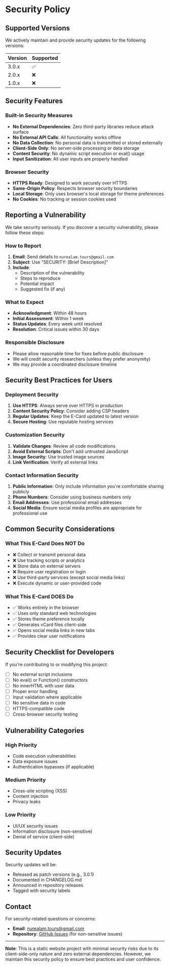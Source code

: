 # Security Policy

## Supported Versions

We actively maintain and provide security updates for the following versions:

| Version | Supported          |
| ------- | ------------------ |
| 3.0.x   | :white_check_mark: |
| 2.0.x   | :x:                |
| 1.0.x   | :x:                |

## Security Features

### Built-in Security Measures

- **No External Dependencies**: Zero third-party libraries reduce attack surface
- **No External API Calls**: All functionality works offline
- **No Data Collection**: No personal data is transmitted or stored externally
- **Client-Side Only**: No server-side processing or data storage
- **Content Security**: No dynamic script execution or eval() usage
- **Input Sanitization**: All user inputs are properly handled

### Browser Security

- **HTTPS Ready**: Designed to work securely over HTTPS
- **Same-Origin Policy**: Respects browser security boundaries
- **Local Storage**: Only uses browser's local storage for theme preferences
- **No Cookies**: No tracking or session cookies used

## Reporting a Vulnerability

We take security seriously. If you discover a security vulnerability, please follow these steps:

### How to Report

1. **Email**: Send details to `nurealam.tours@gmail.com`
2. **Subject**: Use "SECURITY: [Brief Description]"
3. **Include**:
   - Description of the vulnerability
   - Steps to reproduce
   - Potential impact
   - Suggested fix (if any)

### What to Expect

- **Acknowledgment**: Within 48 hours
- **Initial Assessment**: Within 1 week
- **Status Updates**: Every week until resolved
- **Resolution**: Critical issues within 30 days

### Responsible Disclosure

- Please allow reasonable time for fixes before public disclosure
- We will credit security researchers (unless they prefer anonymity)
- We may provide a coordinated disclosure timeline

## Security Best Practices for Users

### Deployment Security

1. **Use HTTPS**: Always serve over HTTPS in production
2. **Content Security Policy**: Consider adding CSP headers
3. **Regular Updates**: Keep the E-Card updated to latest version
4. **Secure Hosting**: Use reputable hosting services

### Customization Security

1. **Validate Changes**: Review all code modifications
2. **Avoid External Scripts**: Don't add untrusted JavaScript
3. **Image Security**: Use trusted image sources
4. **Link Verification**: Verify all external links

### Contact Information Security

1. **Public Information**: Only include information you're comfortable sharing publicly
2. **Phone Numbers**: Consider using business numbers only
3. **Email Addresses**: Use professional email addresses
4. **Social Media**: Ensure social media profiles are appropriate for professional use

## Common Security Considerations

### What This E-Card Does NOT Do

- ❌ Collect or transmit personal data
- ❌ Use tracking scripts or analytics
- ❌ Store data on external servers
- ❌ Require user registration or login
- ❌ Use third-party services (except social media links)
- ❌ Execute dynamic or user-provided code

### What This E-Card DOES Do

- ✅ Works entirely in the browser
- ✅ Uses only standard web technologies
- ✅ Stores theme preference locally
- ✅ Generates vCard files client-side
- ✅ Opens social media links in new tabs
- ✅ Provides clear user notifications

## Security Checklist for Developers

If you're contributing to or modifying this project:

- [ ] No external script inclusions
- [ ] No eval() or Function() constructors
- [ ] No innerHTML with user data
- [ ] Proper error handling
- [ ] Input validation where applicable
- [ ] No sensitive data in code
- [ ] HTTPS-compatible code
- [ ] Cross-browser security testing

## Vulnerability Categories

### High Priority
- Code execution vulnerabilities
- Data exposure issues
- Authentication bypasses (if applicable)

### Medium Priority
- Cross-site scripting (XSS)
- Content injection
- Privacy leaks

### Low Priority
- UI/UX security issues
- Information disclosure (non-sensitive)
- Denial of service (client-side)

## Security Updates

Security updates will be:
- Released as patch versions (e.g., 3.0.1)
- Documented in CHANGELOG.md
- Announced in repository releases
- Tagged with security labels

## Contact

For security-related questions or concerns:
- **Email**: nurealam.tours@gmail.com
- **Repository**: [GitHub Issues](https://github.com/RoamingToursTravels/NureAlam-E-card/issues) (for non-sensitive issues)

---

**Note**: This is a static website project with minimal security risks due to its client-side-only nature and zero external dependencies. However, we maintain this security policy to ensure best practices and user confidence.